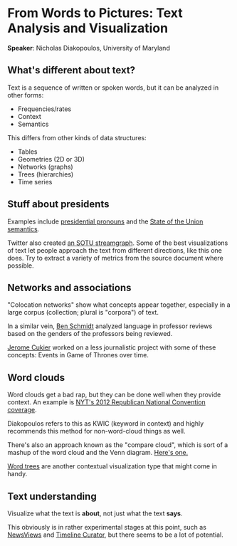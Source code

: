 # From Words to Pictures: Text Analysis and Visualization #

**Speaker**: Nicholas Diakopoulos, University of Maryland

## What's different about text? ##

Text is a sequence of written or spoken words, but it can be analyzed
in other forms:

* Frequencies/rates
* Context
* Semantics

This differs from other kinds of data structures:

* Tables
* Geometries (2D or 3D)
* Networks (graphs)
* Trees (hierarchies)
* Time series

## Stuff about presidents ##

Examples include [presidential pronouns](http://www.buzzfeed.com/johntemplon/obamas-pronouns-dont-make-him-narcissist)
and the [State of the Union semantics](http://www.washingtonpost.com/wp-srv/special/politics/2014-state-of-the-union/language-of-sotu/).

Twitter also created [an SOTU streamgraph](http://twitter.github.io/interactive/sotu2015/).
Some of the best visualizations of text let people approach the text from
different directions, like this one does. Try to extract a variety of metrics
from the source document where possible.

## Networks and associations ##

"Colocation networks" show what concepts appear together, especially in a large
corpus (collection; plural is "corpora") of text.

In a similar vein, [Ben Schmidt](http://benschmidt.org/profGender/) analyzed
language in professor reviews based on the genders of the professors being
reviewed.

[Jerome Cukier](http://www.jeromecukier.net/projects/agot/events.html) worked
on a less journalistic project with some of these concepts: Events in Game of
Thrones over time.

## Word clouds ##

Word clouds get a bad rap, but they can be done well when they provide context.
An example is [NYT's 2012 Republican National Convention coverage](http://www.nytimes.com/interactive/2012/08/28/us/politics/convention-word-counts.html?_r=0).

Diakopoulos refers to this as KWIC (keyword in context) and highly recommends
this method for non-word-cloud things as well.

There's also an approach known as the "compare cloud", which is sort of a
mashup of the word cloud and the Venn diagram. [Here's one.](http://nad.webfactional.com/lingoscope/v2/)

[Word trees](http://www.jasondavies.com/wordtree) are another contextual
visualization type that might come in handy.

## Text understanding ##

Visualize what the text is **about**, not just what the text **says**.

This obviously is in rather experimental stages at this point, such as
[NewsViews](http://www.nickdiakopoulos.com/wp-content/uploads/2011/07/NewsViews_20140112_CR.pdf)
and [Timeline Curator](http://www.cs.ubc.ca/group/infovis/software/TimeLineCurator/),
but there seems to be a lot of potential.
